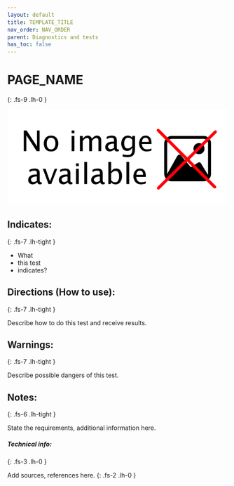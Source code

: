 ```yaml
---
layout: default
title: TEMPLATE_TITLE
nav_order: NAV_ORDER
parent: Diagnostics and tests
has_toc: false
---
```


# PAGE_NAME
{: .fs-9 .lh-0 }

![IMAGE_ALT](https://raw.githubusercontent.com/yaBobJonez/FirstAid/master/assets/NoImage.png)

## Indicates:
{: .fs-7 .lh-tight }

- What
- this test
- indicates?

## Directions (How to use):
{: .fs-7 .lh-tight }

Describe how to do this test and receive results.

## Warnings:
{: .fs-7 .lh-tight }

Describe possible dangers of this test.

## Notes:
{: .fs-6 .lh-tight }

State the requirements, additional information here.

##### Technical info:
{: .fs-3 .lh-0 }

Add sources, references here.
{: .fs-2 .lh-0 }